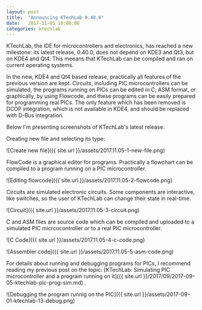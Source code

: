 ```yaml
---
layout: post
title:  "Announcing KTechLab 0.40.0"
date:   2017-11-05 10:00:00
categories: ktechlab
---
```


KTechLab, the IDE for microcontrollers and electronics,
has reached a new milestone:
its latest release, 0.40.0, does not depend on KDE3 and Qt3, but on KDE4 and Qt4.
This meeans that KTechLab can be compiled and ran on current
operating systems.

In the new, KDE4 and Qt4 based release, practically all features of the
previous version are kept.
Circuits, including PIC microcontrollers can be simulated,
the programs running on PICs can be edited in C, ASM format, or
graphically, by using Flowcode,
and these programs can be easily prepared for programming real PICs.
The only feature which has been removed is
DCOP integration, which is not available in KDE4, and
should be replaced with D-Bus integration.

Below I'm presenting screenshots of KTechLab's
latest release.

Creating new file and selecting its type:

![Create new file]({{ site.url }}/assets/2017.11.05-1-new-file.png)

FlowCode is a graphical editor for programs.
Practically a flowchart can be compiled to a program
running on a PIC microcontroller.

![Editing flowcode]({{ site.url }}/assets/2017.11.05-2-flowcode.png)

Circuits are simulated electronic circuits.
Some components are interactive, like switches,
so the user of KTechLab can change their state in real-time.

![Circuit]({{ site.url }}/assets/2017.11.05-3-circuit.png)


C and ASM files are source code which can be compiled
and uploaded to a simulated PIC micrcocontroller or
to a real PIC microcontroller.

![C Code]({{ site.url }}/assets/2017.11.05-4-c-code.png)

![Assembler code]({{ site.url }}/assets/2017.11.05-5-asm-code.png)

For details about running and debugging programs for
PICs, I recommend reading my previous post on the topic:
[KTechLab: Simulating PIC microcontroller and a program running on it]({{ site.url }}/2017/09/2017-09-05-ktechlab-pic-prog-sim.md)
.

![Debugging the program runnig on the PIC]({{ site.url }}/assets/2017-09-01-ktechlab-13-debug.png)


